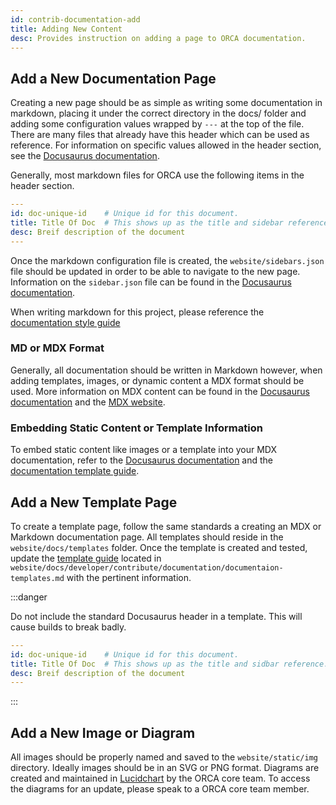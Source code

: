 ```yaml
---
id: contrib-documentation-add
title: Adding New Content
desc: Provides instruction on adding a page to ORCA documentation.
---
```


## Add a New Documentation Page

Creating a new page should be as simple as writing some documentation in markdown,
placing it under the correct directory in the docs/ folder and adding some
configuration values wrapped by `---` at the top of the file. There are many
files that already have this header which can be used as reference. For information
on specific values allowed in the header section, see the [Docusaurus documentation](https://v2.docusaurus.io/docs/markdown-features#markdown-headers).

Generally, most markdown files for ORCA use the following items in the header
section.

```yaml
---
id: doc-unique-id    # Unique id for this document.
title: Title Of Doc  # This shows up as the title and sidebar reference.
desc: Breif description of the document
---
```

Once the markdown configuration file is created, the `website/sidebars.json`
file should be updated in order to be able to navigate to the new page. Information
on the `sidebar.json` file can be found in the [Docusaurus documentation](https://v2.docusaurus.io/docs/sidebar#sidebar-object).

When writing markdown for this project, please reference the
[documentation style guide](./documentation-style-guide.md)


### MD or MDX Format

Generally, all documentation should be written in Markdown however, when adding
templates, images, or dynamic content a MDX format should be used. More information
on MDX content can be found in the [Docusaurus documentation](https://v2.docusaurus.io/docs/markdown-features/#embedding-react-components-with-mdx)
and the [MDX website](https://mdxjs.com/).


### Embedding Static Content or Template Information

To embed static content like images or a template into your MDX documentation,
refer to the [Docusaurus documentation](https://v2.docusaurus.io/docs/static-assets/)
and the [documentation template guide](documentaion-templates.md).


## Add a New Template Page

To create a template page, follow the same standards a creating an MDX or
Markdown documentation page. All templates should reside in the `website/docs/templates`
folder. Once the template is created and tested, update the [template guide](documentaion-templates.md)
located in `website/docs/developer/contribute/documentation/documentaion-templates.md`
with the pertinent information.

:::danger

Do not include the standard Docusaurus header in a template. This will cause
builds to break badly.

```yaml
---
id: doc-unique-id    # Unique id for this document.
title: Title Of Doc  # This shows up as the title and sidbar reference.
desc: Breif description of the document
---
```

:::


## Add a New Image or Diagram

All images should be properly named and saved to the `website/static/img` directory.
Ideally images should be in an SVG or PNG format. Diagrams are created and
maintained in [Lucidchart](https://www.lucidchart.com/) by the ORCA core team.
To access the diagrams for an update, please speak to a ORCA core team member.
